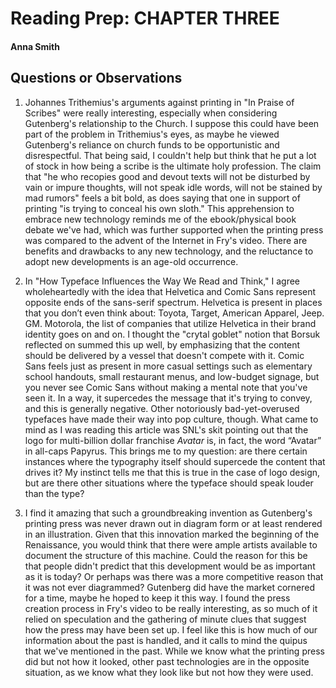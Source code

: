 # Reading Prep: CHAPTER THREE

#### Anna Smith

## Questions or Observations

1. Johannes Trithemius's arguments against printing in "In Praise of Scribes" were really interesting, especially when considering Gutenberg's relationship to the Church. I suppose this could have been part of the problem in Trithemius's eyes, as maybe he viewed Gutenberg's reliance on church funds to be opportunistic and disrespectful. That being said, I couldn't help but think that he put a lot of stock in how being a scribe is the ultimate holy profession. The claim that "he who recopies good and devout texts will not be disturbed by vain or impure thoughts, will not speak idle words, will not be stained by mad rumors" feels a bit bold, as does saying that one in support of printing "is trying to conceal his own sloth." This apprehension to embrace new technology reminds me of the ebook/physical book debate we've had, which was further supported when the printing press was compared to the advent of the Internet in Fry's video. There are benefits and drawbacks to any new technology, and the reluctance to adopt new developments is an age-old occurrence.

2. In "How Typeface Influences the Way We Read and Think," I agree wholeheartedly with the idea that Helvetica and Comic Sans represent opposite ends of the sans-serif spectrum. Helvetica is present in places that you don’t even think about: Toyota, Target, American Apparel, Jeep. GM. Motorola, the list of companies that utilize Helvetica in their brand identity goes on and on. I thought the "crytal goblet" notion that Borsuk reflected on summed this up well, by emphasizing that the content should be delivered by a vessel that doesn't compete with it. Comic Sans feels just as present in more casual settings such as elementary school handouts, small restaurant menus, and low-budget signage, but you never see Comic Sans without making a mental note that you've seen it. In a way, it supercedes the message that it's trying to convey, and this is generally negative. Other notoriously bad-yet-overused typefaces have made their way into pop culture, though. What came to mind as I was reading this article was SNL's skit pointing out that the logo for multi-billion dollar franchise _Avatar_ is, in fact, the word “Avatar” in all-caps Papyrus. This brings me to my question: are there certain instances where the typography itself should supercede the content that drives it? My instinct tells me that this is true in the case of logo design, but are there other situations where the typeface should speak louder than the type? 

3. I find it amazing that such a groundbreaking invention as Gutenberg's printing press was never drawn out in diagram form or at least rendered in an illustration. Given that this innovation marked the beginning of the Renaissance, you would think that there were ample artists available to document the structure of this machine. Could the reason for this be that people didn't predict that this development would be as important as it is today? Or perhaps was there was a more competitive reason that it was not ever diagrammed? Gutenberg did have the market cornered for a time, maybe he hoped to keep it this way. I found the press creation process in Fry's video to be really interesting, as so much of it relied on speculation and the gathering of minute clues that suggest how the press may have been set up. I feel like this is how much of our information about the past is handled, and it calls to mind the quipus that we've mentioned in the past. While we know what the printing press did but not how it looked, other past technologies are in the opposite situation, as we know what they look like but not how they were used.

